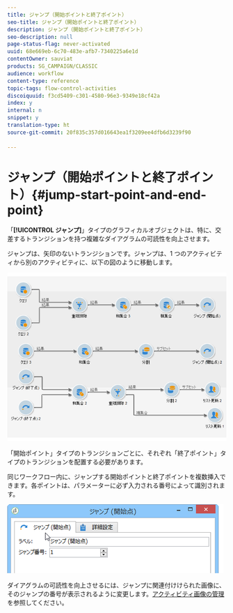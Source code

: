 ```yaml
---
title: ジャンプ（開始ポイントと終了ポイント）
seo-title: ジャンプ（開始ポイントと終了ポイント）
description: ジャンプ（開始ポイントと終了ポイント）
seo-description: null
page-status-flag: never-activated
uuid: 68e669eb-6c70-483e-afb7-7340225a6e1d
contentOwner: sauviat
products: SG_CAMPAIGN/CLASSIC
audience: workflow
content-type: reference
topic-tags: flow-control-activities
discoiquuid: f3cd5409-c301-4580-96e3-9349e18cf42a
index: y
internal: n
snippet: y
translation-type: ht
source-git-commit: 20f835c357d016643ea1f3209ee4dfb6d3239f90

---
```



# ジャンプ（開始ポイントと終了ポイント）{#jump-start-point-and-end-point}

「**[!UICONTROL ジャンプ]**」タイプのグラフィカルオブジェクトは、特に、交差するトランジションを持つ複雑なダイアグラムの可読性を向上させます。

ジャンプは、矢印のないトランジションです。ジャンプは、1 つのアクティビティから別のアクティビティに、以下の図のように移動します。

![](assets/s_user_segmentation_jump_sample.png)

「開始ポイント」タイプのトランジションごとに、それぞれ「終了ポイント」タイプのトランジションを配置する必要があります。

同じワークフロー内に、ジャンプする開始ポイントと終了ポイントを複数挿入できます。各ポイントは、パラメーターに必ず入力される番号によって識別されます。

![](assets/s_user_segmentation_jump_in.png)

ダイアグラムの可読性を向上させるには、ジャンプに関連付けけられた画像に、そのジャンプの番号が表示されるように変更します。[アクティビティ画像の管理](../../workflow/using/managing-activity-images.md)を参照してください。

